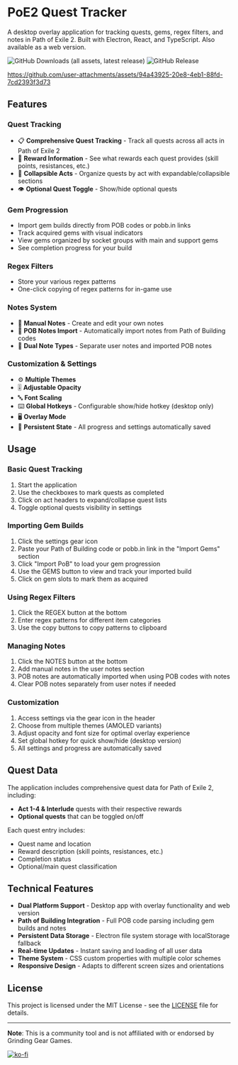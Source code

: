 # PoE2 Quest Tracker

A desktop overlay application for tracking quests, gems, regex filters, and notes in Path of Exile 2. Built with Electron, React, and TypeScript. Also available as a web version.

![GitHub Downloads (all assets, latest release)](https://img.shields.io/github/downloads/juddisjudd/poe2-quest-tracker/latest/total) ![GitHub Release](https://img.shields.io/github/v/release/juddisjudd/poe2-quest-tracker)


https://github.com/user-attachments/assets/94a43925-20e8-4eb1-88fd-7cd2393f3d73

## Features

### Quest Tracking
- 📋 **Comprehensive Quest Tracking** - Track all quests across all acts in Path of Exile 2
- 🎯 **Reward Information** - See what rewards each quest provides (skill points, resistances, etc.)
- 📁 **Collapsible Acts** - Organize quests by act with expandable/collapsible sections
- 👁️ **Optional Quest Toggle** - Show/hide optional quests

### Gem Progression
- Import gem builds directly from POB codes or pobb.in links
- Track acquired gems with visual indicators
- View gems organized by socket groups with main and support gems
- See completion progress for your build

### Regex Filters
- Store your various regex patterns
- One-click copying of regex patterns for in-game use

### Notes System
- 📝 **Manual Notes** - Create and edit your own notes
- 🔄 **POB Notes Import** - Automatically import notes from Path of Building codes
- 📂 **Dual Note Types** - Separate user notes and imported POB notes

### Customization & Settings
- ⚙️ **Multiple Themes**
- 🎚️ **Adjustable Opacity**
- 🔤 **Font Scaling**
- ⌨️ **Global Hotkeys** - Configurable show/hide hotkey (desktop only)
- 🖥️ **Overlay Mode**
- 💾 **Persistent State** - All progress and settings automatically saved

## Usage

### Basic Quest Tracking
1. Start the application
2. Use the checkboxes to mark quests as completed
3. Click on act headers to expand/collapse quest lists
4. Toggle optional quests visibility in settings

### Importing Gem Builds
1. Click the settings gear icon
2. Paste your Path of Building code or pobb.in link in the "Import Gems" section
3. Click "Import PoB" to load your gem progression
4. Use the GEMS button to view and track your imported build
5. Click on gem slots to mark them as acquired

### Using Regex Filters
1. Click the REGEX button at the bottom
2. Enter regex patterns for different item categories
3. Use the copy buttons to copy patterns to clipboard

### Managing Notes
1. Click the NOTES button at the bottom
2. Add manual notes in the user notes section
3. POB notes are automatically imported when using POB codes with notes
4. Clear POB notes separately from user notes if needed

### Customization
1. Access settings via the gear icon in the header
2. Choose from multiple themes (AMOLED variants)
3. Adjust opacity and font size for optimal overlay experience
4. Set global hotkey for quick show/hide (desktop version)
5. All settings and progress are automatically saved

## Quest Data

The application includes comprehensive quest data for Path of Exile 2, including:

- **Act 1-4 & Interlude** quests with their respective rewards
- **Optional quests** that can be toggled on/off

Each quest entry includes:
- Quest name and location
- Reward description (skill points, resistances, etc.)
- Completion status
- Optional/main quest classification

## Technical Features

- **Dual Platform Support** - Desktop app with overlay functionality and web version
- **Path of Building Integration** - Full POB code parsing including gem builds and notes
- **Persistent Data Storage** - Electron file system storage with localStorage fallback
- **Real-time Updates** - Instant saving and loading of all user data
- **Theme System** - CSS custom properties with multiple color schemes
- **Responsive Design** - Adapts to different screen sizes and orientations


## License

This project is licensed under the MIT License - see the [LICENSE](LICENSE) file for details.

---

**Note**: This is a community tool and is not affiliated with or endorsed by Grinding Gear Games.

[![ko-fi](https://ko-fi.com/img/githubbutton_sm.svg)](https://ko-fi.com/ohitsjudd)

